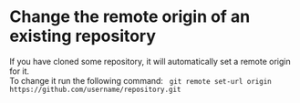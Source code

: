 # Change the remote origin of an existing repository

If you have cloned some repository, it will automatically set a remote origin for it.\
To change it run the following command:
` git remote set-url origin https://github.com/username/repository.git`